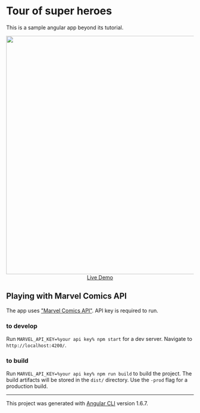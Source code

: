 # Tour of super heroes

This is a sample angular app beyond its tutorial. 

<div align="center">
  <a href="https://tour-of-super-heroes.firebaseapp.com" target="_blank">
    <img src="https://user-images.githubusercontent.com/3143302/36351849-a6a0f7f2-14f2-11e8-863f-301a96d4becc.png" width="640px">
    <br>
    Live Demo
  </a>
</div>

## Playing with Marvel Comics API

The app uses ["Marvel Comics API"](https://developer.marvel.com/). API key is required to run. 

### to develop

Run `MARVEL_API_KEY=%your api key% npm start` for a dev server. Navigate to `http://localhost:4200/`. 

### to build

Run `MARVEL_API_KEY=%your api key% npm run build` to build the project. The build artifacts will be stored in the `dist/` directory. Use the `-prod` flag for a production build.

---

This project was generated with [Angular CLI](https://github.com/angular/angular-cli) version 1.6.7.
